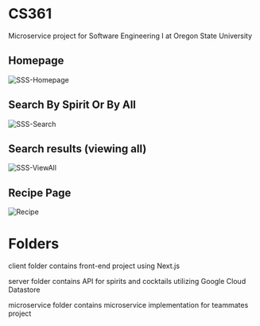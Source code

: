 # CS361

Microservice project for Software Engineering I at Oregon State University

## Homepage
![SSS-Homepage](https://user-images.githubusercontent.com/23641129/179853974-a7b616fb-64ea-4f15-b3cf-bd4982c420fa.PNG)

## Search By Spirit Or By All
![SSS-Search](https://user-images.githubusercontent.com/23641129/179854041-b0958a2c-ecce-4f8e-a269-e408df49dddf.PNG)

## Search results (viewing all)
![SSS-ViewAll](https://user-images.githubusercontent.com/23641129/179854088-e177c18b-608f-4239-ac8f-0ce5089ca6d8.PNG)

## Recipe Page
![Recipe](https://user-images.githubusercontent.com/23641129/179854190-394c3206-9b00-4cbb-980b-9ff904c5145e.PNG)

# Folders

client folder contains front-end project using Next.js

server folder contains API for spirits and cocktails utilizing Google Cloud Datastore

microservice folder contains microservice implementation for teammates project
